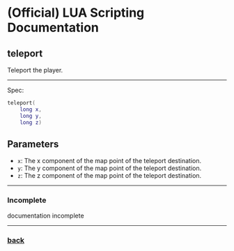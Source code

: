 
# (Official) LUA Scripting Documentation

## teleport

Teleport the player.

___

Spec:

```lua
teleport(
	long x,
	long y,
	long z)
```

## Parameters

- `x`: The x component of the map point of the teleport destination.
- `y`: The y component of the map point of the teleport destination.
- `z`: The z component of the map point of the teleport destination.

___

### Incomplete

documentation incomplete

___

### [back](../other)
